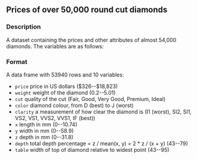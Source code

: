 ## Prices of over 50,000 round cut diamonds

### Description

A dataset containing the prices and other attributes of almost 54,000 diamonds. The variables are as follows:

### Format

A data frame with 53940 rows and 10 variables:

-   `price` price in US dollars (\$326--\$18,823)
-   `weight` weight of the diamond (0.2--5.01)
-   `cut` quality of the cut (Fair, Good, Very Good, Premium, Ideal)
-   `color` diamond colour, from D (best) to J (worst)
-   `clarity` a measurement of how clear the diamond is (I1 (worst), SI2, SI1, VS2, VS1, VVS2, VVS1, IF (best))
-   `x` length in mm (0--10.74)
-   `y` width in mm (0--58.9)
-   `z` depth in mm (0--31.8)
-   `depth` total depth percentage = z / mean(x, y) = 2 \* z / (x + y) (43--79)
-   `table` width of top of diamond relative to widest point (43--95)
